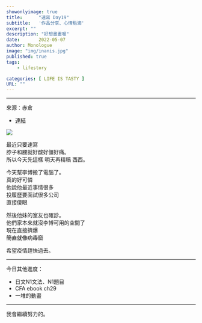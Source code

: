 ```yaml
---
showonlyimage: true
title:      "速寫 Day19"
subtitle:   '作品分享、心情點滴'
excerpt: ""
description: "好想畫畫喔"
date:       2022-05-07
author: Monologue    
image: "img/inanis.jpg"
published: true 
tags:
    - lifestory

categories: [ LIFE IS TASTY ]
URL: ""
---
```

***

來源：赤倉  
* [連結](https://twitter.com/akakura1341)  

![](/blog/sketch/d19-1.jpg)

最近只要速寫  
脖子和腰就好酸好僵好痛。  
所以今天先這樣 明天再精稿 西西。  
  
今天幫李博搬了電腦了。  
真的好可憐  
他說他最近事情很多  
投履歷要面試很多公司  
直接傻眼  
  
然後他妹的室友也確診。  
他們家本來就沒李博可用的空間了  
現在直接擠爆  
~~簡直就像病毒窟~~  
  
希望疫情趕快過去。  

***
今日其他進度：  
* 日文N1文法、N1題目  
* CFA ebook ch29
* 一堆的動畫  
  
***
我會繼續努力的。
<!--more-->

